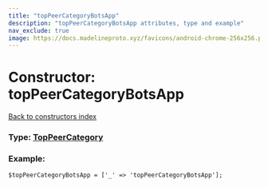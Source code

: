 ```yaml
---
title: "topPeerCategoryBotsApp"
description: "topPeerCategoryBotsApp attributes, type and example"
nav_exclude: true
image: https://docs.madelineproto.xyz/favicons/android-chrome-256x256.png
---
```

# Constructor: topPeerCategoryBotsApp  
[Back to constructors index](/API_docs/constructors/index.html)






### Type: [TopPeerCategory](/API_docs/types/TopPeerCategory.html)


### Example:

```
$topPeerCategoryBotsApp = ['_' => 'topPeerCategoryBotsApp'];
```  
